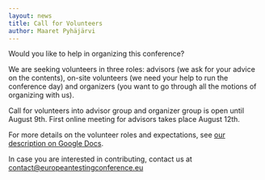 ```yaml
---
layout: news
title: Call for Volunteers
author: Maaret Pyhäjärvi
---
```


Would you like to help in organizing this conference?

We are seeking volunteers in three roles: advisors (we ask for your advice on the contents), on-site volunteers (we need your help to run the conference day) and organizers (you want to go through all the motions of organizing with us).

Call for volunteers into advisor group and organizer group is open until August 9th. First online meeting for advisors takes place August 12th.

For more details on the volunteer roles and expectations, see <a href="https://docs.google.com/document/d/1_iCo-xVO339GoIbkRAQHNCn8-xwSi5i92gpTOJRvIhg/edit?usp=sharing">our description on Google Docs</a>.

In case you are interested in contributing, contact us at <a href="mailto:contact@europeantestingconference.eu">contact@europeantestingconference.eu</a>
